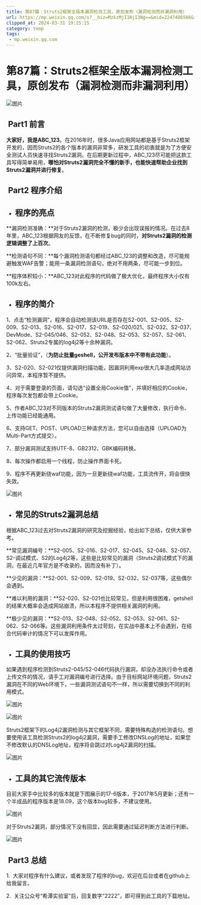 ```yaml
---
title: 第87篇：Struts2框架全版本漏洞检测工具，原创发布（漏洞检测而非漏洞利用）
url: https://mp.weixin.qq.com/s?__biz=MzkzMjI1NjI3Ng==&mid=2247486566&idx=1&sn=71130a001109cb5643c6abbcb1897233&chksm=c25fc31df5284a0bbc4a3002705b626dfb07c02e2b4a506f165035ffc9cdad5a735271aa9811&mpshare=1&scene=1&srcid=0216zZVAouo6efMSZ2N0lt2s&sharer_shareinfo=c891d9027f557bb865be68ac0dd7c89e&sharer_shareinfo_first=c891d9027f557bb865be68ac0dd7c89e#rd
clipped_at: 2024-03-31 19:25:15
category: temp
tags: 
 - mp.weixin.qq.com
---
```



# 第87篇：Struts2框架全版本漏洞检测工具，原创发布（漏洞检测而非漏洞利用）

![图片](assets/1711884315-c8c34aafc667ce63f164922a169a9fd5.webp)

##  **Part1 前言** 

**大家好，我是ABC\_123**。在2016年时，很多Java应用网站都是基于Struts2框架开发的，因而Struts2的各个版本的漏洞非常多，研发工具的初衷就是为了方便安全测试人员快速寻找Struts2漏洞。在后期更新过程中，ABC\_123尽可能把这款工具写得简单易用，**哪怕对Struts2漏洞完全不懂的新手，也能快速帮助企业找到Struts2漏洞并进行修复**。

  

##  **Part2 程序介绍** 

-   ## **程序的亮点**
    

**漏洞检测准确：**对于Struts2漏洞的检测，极少会出现误报的情况。在过去8年里，ABC\_123根据网友的反馈，在不断修复bug的同时，**对Struts2漏洞的检测逻辑调整了上百次**。

**检测语句不同：**每个漏洞检测语句都经过ABC\_123的调整和改造，尽可能规避触发WAF告警；能用一条漏洞检测语句，绝对不用两条，尽可能一步到位。

**程序体积较小：**ABC\_123对此程序的代码做了极大优化，最终程序大小仅有100k左右。

  

-   ## **程序的简介**
    

1、点击“检测漏洞”，程序会自动检测该URL是否存在S2-001、S2-005、S2-009、S2-013、S2-016、S2-017、S2-019、S2-020/021、S2-032、S2-037、DevMode、S2-045/046、S2-052、S2-048、S2-053、S2-057、S2-061、S2-062、Struts2专属的log4j2等十余种漏洞。

2、“批量验证”，（**为防止批量geshell，公开发布版本中不带有此功能**）。

3、S2-020、S2-021仅提供漏洞扫描功能，因漏洞利用exp很大几率造成网站访问异常，本程序暂不提供。

4、对于需要登录的页面，请勾选“设置全局Cookie值”，并填好相应的Cookie，程序每次发包都会带上Cookie。

5、作者ABC\_123对不同版本的Struts2漏洞测试语句做了大量修改，执行命令、上传功能已经能通用。

6、支持GET、POST、UPLOAD三种请求方法，您可以自由选择（UPLOAD为Multi-Part方式提交）。

7、部分漏洞测试支持UTF-8、GB2312、GBK编码转换。

8、每次操作都启用一个线程，防止操作界面卡死。

9、程序不再更新绕waf功能，因为一旦更新绕waf功能，工具流传开，将会很快失效。

![图片](assets/1711884315-f5aaf27d3b5aefa7c52b760d0db72877.webp)

  

-   ## **常见的Struts2漏洞总结**
    

根据ABC\_123过去对Struts2漏洞的研究及挖掘经验，给出如下总结，仅供大家参考。

**常见漏洞编号：**S2-005、S2-016、S2-017、S2-045、S2-046、S2-057、S2-调试模式、S2的Log4j2等，这些是比较常见的漏洞（Struts2调试模式下的漏洞，在最近几年官方是不收录的，因而没有补丁）。

**少见的漏洞：**S2-001、S2-009、S2-019、S2-032、S2-037等，这些偶尔会遇到。

**难以利用的漏洞：**S2-020、S2-021也比较常见，但是利用很困难，getshell的结果大概率会造成网站崩溃，所以本程序不提供相关漏洞的利用。

**极少见的漏洞：**S2-013、S2-048、S2-052、S2-053、S2-061、S2-062、S2-066等。这些漏洞利用条件太过苛刻，在实战中基本上不会遇到，在结合代码审计的情况下可以发挥作用。

##   

-   ## **工具的使用技巧**
    

如果遇到程序检测到Struts2-045/S2-046代码执行漏洞，却没办法执行命令或者上传文件的情况，请手工对漏洞编号进行选择。由于目标网站环境问题，Struts2漏洞在不同的Web环境下，一些漏洞测试语句不一样，所以需要切换到不同的利用模式。

![图片](assets/1711884315-30780b843a3ef6eb8b6e47d918a3675f.webp)

![图片](assets/1711884315-9c3c018b351853c3f184de414f0afe5f.webp)

  

Struts2框架下的Log4j2漏洞检测与其它框架不同，需要特殊构造的检测语句。想要使用该工具检测Struts2的log4j2漏洞，需要手工修改DNSLog的地址，如果您不修改默认的DNSLog地址，程序将会跳过对Log4j2漏洞的扫描。

![图片](assets/1711884315-331c0efa5a45ce6fdf784d0f73b4d124.webp)

  

-   ## **工具的其它流传版本**
    

目前大家手中比较多的版本就是下图展示的17-6版本，于2017年5月更新；还有一个半成品的程序版本是18.09，这个版本bug较多，不建议使用。

![图片](assets/1711884315-14418838186c42659e590b66692ff277.webp)

  

对于Struts2漏洞，部分情况下没有回显，因此需要通过延迟判断方法进行判断。

![图片](assets/1711884315-a53e2a8c1df7e4f11fbb5bb5f4715503.webp)

  

##  **Part3 总结** 

1\.  大家对程序有什么建议，或者发现了程序的bug，欢迎在后台或者在github上给我留言。

2\.  关注公众号“希潭实验室”后，回复数字“2222”，即可得到此工具的下载地址。